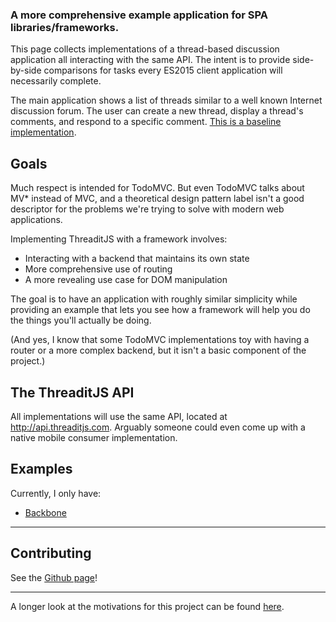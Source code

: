 ### A more comprehensive example application for SPA libraries/frameworks.  

This page collects implementations of a thread-based discussion application all interacting with the same API.  The intent is to provide side-by-side comparisons for tasks every ES2015 client application will necessarily complete.  

The main application shows a list of threads similar to a well known Internet discussion forum.  The user can create a new thread, display a thread's comments, and respond to a specific comment.  [This is a baseline implementation](http://backbone.threaditjs.com).

## Goals

Much respect is intended for TodoMVC.  But even TodoMVC talks about MV* instead of MVC, and a theoretical design pattern label isn't a good descriptor for the problems we're trying to solve with modern web applications.  

Implementing ThreaditJS with a framework involves: 

* Interacting with a backend that maintains its own state
* More comprehensive use of routing
* A more revealing use case for DOM manipulation

The goal is to have an application with roughly similar simplicity while providing an example that lets you see how a framework will help you do the things you'll actually be doing.  

(And yes, I know that some TodoMVC implementations toy with having a router or a more complex backend, but it isn't a basic component of the project.)  

## The ThreaditJS API

All implementations will use the same API, located at http://api.threaditjs.com.  Arguably someone could even come up with a native mobile consumer implementation.  

## Examples

Currently, I only have:

* [Backbone](http://backbone.threaditjs.com)

---

## Contributing

See the [Github page](http://github.com/koglerjs/threaditjs)!

---

A longer look at the motivations for this project can be found [here](https://koglerjs.com/verbiage/threadit).  
